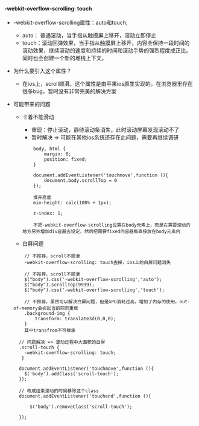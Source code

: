 #### -webkit-overflow-scrolling: touch
* -webkit-overflow-scrolling属性：auto和touch;
    * auto： 普通滚动，当手指从触摸屏上移开，滚动立即停止
    * touch：滚动回弹效果，当手指从触摸屏上移开，内容会保持一段时间的滚动效果，继续滚动的速度和持续的时间和滚动手势的强烈程度成正比。同时也会创建一个新的堆栈上下文。
* 为什么要引入这个属性？
    * 在ios上，scroll顺滑。这个属性是由苹果ios原生实现的，在浏览器里存在很多bug，暂时没有非常完美的解决方案
* 可能带来的问题
    * 卡着不能滑动
        * 重现：停止滚动，静待滚动条消失，此时滚动屏幕发现滚动不了
        * 暂时解决 => 可能在其他ios系统还存在此问题，需要再继续调研
        ```
            body, html {
                margin: 0;
                position: fixed;
            }

            document.addEventListener('touchmove',function (){
                document.body.scrollTop = 0
            });
        ```

        ```
            撑开高度
            min-height: calc(100% + 1px);
        ```

        ```
            z-index: 1;
        ```

        ```
            不把-webkit-overflow-scrolling设置在body元素上，而是在需要滚动的地方另外增加div容器去设定，然后把需要fixed的容器都直接放在body元素内
        ```

    * 白屏问题 
    ```
        // 不推荐，scroll不顺滑
        -webkit-overflow-scrolling: touch去掉，ios上的白屏问题消失
    ```

    ```
        // 不推荐，scroll不顺滑
        $("body").css('-webkit-overflow-scrolling','auto');
        $("body").scrollTop(9999);
        $("body").css('-webkit-overflow-scrolling','touch');
    ```

    ```
        // 不推荐，虽然可以解决白屏问题，但是GPU消耗过高，增加了内存的使用，out-of-memory会引起当前网页重载
        .background-img {
            transform: translate3d(0,0,0);  
        } 
        其中transfrom不可继承
    ```

    ```
      // 问题解决 => 滚动过程中大面积的白屏
      .scroll-touch {
        -webkit-overflow-scrolling: touch;
       }

      document.addEventListener('touchmove',function (){
        $('body').addClass('scroll-touch');
      });

      // 改成结束滚动的时候移除这个class
      document.addEventListener('touchend',function (){
         
          $('body').removeClass('scroll-touch');
       
      });
    ```
